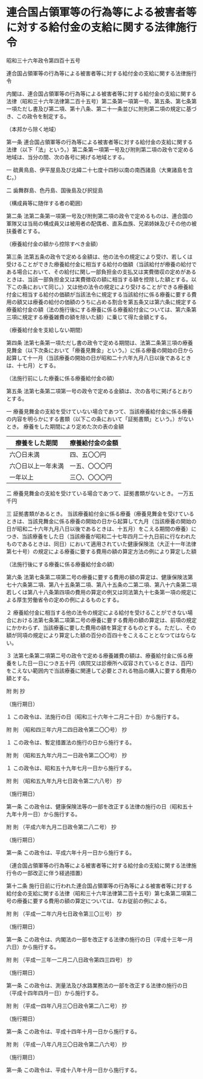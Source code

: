 # 連合国占領軍等の行為等による被害者等に対する給付金の支給に関する法律施行令

昭和三十六年政令第四百十五号

連合国占領軍等の行為等による被害者等に対する給付金の支給に関する法律施行令

内閣は、連合国占領軍等の行為等による被害者等に対する給付金の支給に関する法律（昭和三十六年法律第二百十五号）第二条第一項第一号、第五条、第七条第一項ただし書及び第二項、第十八条、第二十一条並びに附則第二項の規定に基づき、この政令を制定する。

（本邦から除く地域）

第一条 連合国占領軍等の行為等による被害者等に対する給付金の支給に関する法律（以下「法」という。）第二条第一項第一号及び附則第二項の政令で定める地域は、当分の間、次の各号に掲げる地域とする。

一 硫黄鳥島、伊平屋島及び北緯二十七度十四秒以南の南西諸島（大東諸島を含む。）

二 歯舞群島、色丹島、国後島及び択捉島

（構成員等に随伴する者の範囲）

第二条 法第二条第一項第一号及び附則第二項の政令で定めるものは、連合国の軍隊又は当局の構成員又は被用者の配偶者、直系血族、兄弟姉妹及びその他の被扶養者とする。

（療養給付金の額から控除すべき金額）

第三条 法第五条の政令で定める金額は、他の法令の規定により受け、若しくは受けることができた療養給付金に相当する給付の価額（当該給付が療養の給付である場合において、その給付に関し一部負担金の支払又は実費徴収の定めがあるときは、当該一部負担金又は実費徴収の額に相当する額を控除した額とする。以下この条において同じ。）又は他の法令の規定により受けることができる療養給付金に相当する給付の価額が当該法令に規定する当該給付に係る療養に要する費用の額又は療養の給付の価額のうちに占める割合を第五条又は第六条に規定する療養給付金の額（法の施行後にする療養に係る療養給付金については、第六条第三項に規定する療養雑費の額を除いた額）に乗じて得た金額とする。

（療養給付金を支給しない期間）

第四条 法第七条第一項ただし書の政令で定める期間は、法第二条第三項の療養見舞金（以下次条において「療養見舞金」という。）に係る療養の開始の日から起算して十一月（当該療養の開始の日が昭和二十六年九月八日以後であるときは、十七月）とする。

（法施行前にした療養に係る療養給付金の額）

第五条 法第七条第二項第一号の政令で定める金額は、次の各号に掲げるとおりとする。

一 療養見舞金の支給を受けていない場合であつて、当該療養給付金に係る療養の内容を明らかにする書類（以下この条において「証拠書類」という。）がないとき。 療養をした期間により定めた次の表の金額

療養をした期間 | 療養給付金の金額  
---|---  
六〇日未満 | 四、五〇〇円  
六〇日以上一年未満 | 一五、〇〇〇円  
一年以上 | 三〇、〇〇〇円  
  
二 療養見舞金の支給を受けている場合であつて、証拠書類がないとき。 一万五千円

三 証拠書類があるとき。 当該療養給付金に係る療養（療養見舞金を受けているときは、当該見舞金に係る療養の開始の日から起算して九月（当該療養の開始の日が昭和二十六年九月八日以後であるときは、十五月）をこえる期間の療養）につき、当該療養をした日（当該療養が昭和二十七年四月二十九日前に行なわれたものであるときは、同日）において適用されていた健康保険法（大正十一年法律第七十号）の規定による療養に要する費用の額の算定方法の例により算定した額

（法施行後にする療養に係る療養給付金の額）

第六条 法第七条第二項第二号の療養に要する費用の額の算定は、健康保険法第七十六条第二項、第八十五条第二項、第八十五条の二第二項、第八十六条第二項若しくは第八十八条第四項の費用の算定の例又は同法第九十七条第一項の規定による厚生労働省令の定めの例によるものとする。

２ 療養給付金に相当する他の法令の規定による給付を受けることができない場合における法第七条第二項第二号の療養に要する費用の額の算定は、前項の規定にかかわらず、当該療養に要した費用の額を算定するものとする。ただし、その額が同項の規定により算定した額の百分の百四十をこえることとなつてはならない。

３ 法第七条第二項第二号の政令で定める療養雑費の額は、療養給付金に係る療養をした日一日につき五十円（病院又は診療所へ収容されているときは、百円）をこえない範囲内で当該療養に関連して必要とされる物品の購入に要する費用の額とする。

附 則 抄

（施行期日）

１ この政令は、法施行の日（昭和三十六年十二月二十日）から施行する。

附 則 （昭和四三年六月二四日政令第二〇〇号） 抄

１ この政令は、暫定措置法の施行の日から施行する。

附 則 （昭和五九年六月二一日政令第二〇〇号） 抄

１ この政令は、昭和五十九年七月一日から施行する。

附 則 （昭和五九年九月七日政令第二六八号） 抄

（施行期日）

第一条 この政令は、健康保険法等の一部を改正する法律の施行の日（昭和五十九年十月一日）から施行する。

附 則 （平成六年九月二日政令第二八二号） 抄

（施行期日）

第一条 この政令は、平成六年十月一日から施行する。

（連合国占領軍等の行為等による被害者等に対する給付金の支給に関する法律施行令の一部改正に伴う経過措置）

第十二条 施行日前に行われた連合国占領軍等の行為等による被害者等に対する給付金の支給に関する法律（昭和三十六年法律第二百十五号）第七条第二項第二号の療養に要する費用の額の算定については、なお従前の例による。

附 則 （平成一二年六月七日政令第三〇三号） 抄

（施行期日）

第一条 この政令は、内閣法の一部を改正する法律の施行の日（平成十三年一月六日）から施行する。

附 則 （平成一三年一二月二八日政令第四三四号） 抄

（施行期日）

第一条 この政令は、測量法及び水路業務法の一部を改正する法律の施行の日（平成十四年四月一日）から施行する。

附 則 （平成一四年八月三〇日政令第二八二号） 抄

（施行期日）

第一条 この政令は、平成十四年十月一日から施行する。

附 則 （平成一八年八月三〇日政令第二八六号） 抄

（施行期日）

第一条 この政令は、平成十八年十月一日から施行する。
